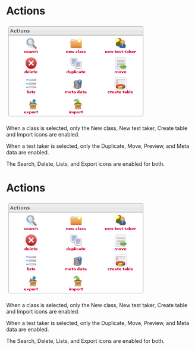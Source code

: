 <!--
created_at: '2012-04-12 17:24:51'
updated_at: '2013-03-13 13:41:04'
authors:
    - 'Jérôme Bogaerts'
contributors:
    - 'Sophie Doublet'
tags:
    - 'Manage Test Takers'
-->

Actions
=======

![](../resources/testtakers-actions.png)

When a class is selected, only the New class, New test taker, Create table and Import icons are enabled.

When a test taker is selected, only the Duplicate, Move, Preview, and Meta data are enabled.

The Search, Delete, Lists, and Export icons are enabled for both.

Actions
=======

![](../resources/testtakers-actions.png)

When a class is selected, only the New class, New test taker, Create table and Import icons are enabled.

When a test taker is selected, only the Duplicate, Move, Preview, and Meta data are enabled.

The Search, Delete, Lists, and Export icons are enabled for both.


